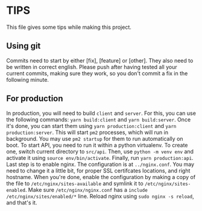 # TIPS

This file gives some tips
while making this project.

## Using git
Commits need to start by either [fix], [feature] or [other]. They also need to be written in correct english.
Please push after having tested all your current commits, making sure they work, so you don't commit a fix in the following minute.

## For production
In production, you will need to build `client` and `server`.
For this, you can use the following commands: `yarn build:client`
and `yarn build:server`. Once it's done, you can start them
using `yarn production:client` and `yarn production:server`.
This will start `pm2` processes, which will run in background.
You may use `pm2 startup` for them to run automatically on boot.
To start API, you need to run it within a python virtualenv. To create
one, switch current directory to `src/api`. Then, use
`python -m venv env` and activate it using `source env/bin/activate`.
Finally, run `yarn production:api`. Last step is to enable nginx.
The configuration is at `../nginx.conf`. You may need to change it
a little bit, for proper SSL certifcates locations, and right hostname.
When you're done, enable the configuration by making a copy of the file
to `/etc/nginx/sites-available` and symlink it to `/etc/nginx/sites-enabled`.
Make sure `/etc/nginx/nginx.conf` has a `include /etc/nginx/sites/enabled/*`
line. Reload nginx using `sudo nginx -s reload`, and that's it.
